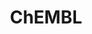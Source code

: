 ---
bigquery: https://console.cloud.google.com/bigquery?p=patents-public-data&d=ebi_chembl&page=dataset
citation: '"The ChEMBL database in 2017." Anna Gaulton, Anne Hersey, Michał Nowotka,
  A Patrícia Bento, Jon Chambers, David Mendez, Prudence Mutowo, Francis Atkinson,
  Louisa J Bellis, Elena Cibrián-Uhalte, Mark Davies, Nathan Dedman, Anneli Karlsson,
  María Paula Magariños, John P Overington, George Papadatos, Ines Smit, Andrew R
  Leach Nucleic acids Research (2017) 45 (Database Issue), D945-D954'
contributors: European Bioinformatics Institute
cost: None
description: ChEMBL Data is a manually curated database of small molecules used in
  drug discovery, including information about existing patented drugs.
documentation: 'schema: https://www.ebi.ac.uk/chembl/db_schema


  '
last_edit: 04/12/2022, 15:29:37
location: https://console.cloud.google.com/marketplace/product/google_patents_public_datasets/chembl
maintained_by: EMBL-EBI, an outstation of European Molecular Biology Laboratory
related_publications: '

  ChEMBL: towards direct deposition of bioassay data.


  Mendez D, Gaulton A, Bento AP, Chambers J, De Veij M, Félix E, Magariños MP, Mosquera
  JF, Mutowo P, Nowotka M, Gordillo-Marañón M, Hunter F, Junco L, Mugumbate G, Rodriguez-Lopez
  M, Atkinson F, Bosc N, Radoux CJ, Segura-Cabrera A, Hersey A, Leach AR.


  — Nucleic Acids Res. 2019; 47(D1):D930-D940. doi: 10.1093/nar/gky1075

  '
schema_fields:
- class_level
- doi
- cell_source_organism
- ddd_id
- result_flag
- record_id
- parameter_type
- ro3_pass
- tax_id
- published_value
- num_lipinski_ro5_violations
- species_group_flag
- l7
- log_id
- withdrawn_class
- indication_class
- end_position
- molecule_type
- parent_go_id
- last_page
- upper_value
- assay_tissue
- irac_class_id
- mol_hrac_id
- isoform
- warning_country
- caloha_id
- dosage_form
- nda_type
- idx
- domain_type
- smid
- drugind_id
- active_molregno
- company
- orig_description
- relationship_type
- version
- tissue_id
- innovator_company
- related_tid
- inorganic_flag
- homologue
- qudt_units
- active_ingredient
- num_alerts
- actsm_id
- cx_most_bpka
- first_approval
- protein_class_desc
- who_extra
- value
- entity_id
- cell_id
- hba
- patent_expire_date
- assay_category
- site_name
- mol_atc_id
- journal
- assay_subcellular_fraction
- text_value
- bao_format
- hrac_code
- mc_target_type
- db_version
- stat
- curated_by
- full_molformula
- parameter_value
- first_in_class
- withdrawn_flag
- relationship
- assay_param_id
- sequence
- usan_stem_definition
- tid
- full_mwt
- l1
- cx_logp
- source_domain_id
- standard_flag
- comp_go_id
- irac_code
- go_id
- src_description
- mutation
- standard_type
- domain_name
- targcomp_id
- prodrug
- molecular_mechanism
- domain_description
- cx_logd
- cpd_str_alert_id
- mc_tax_id
- mc_target_accession
- structure_type
- ass_cls_map_id
- cellosaurus_id
- usan_substem
- published_relation
- hrac_class_id
- usan_stem_id
- assay_class_id
- cidx
- level1
- hbd_lipinski
- component_id
- protein_class_synonym
- ddd_admr
- cell_ontology_id
- component_synonym
- std_act_id
- l8
- updated_by
- ref_url
- chirality
- level5
- withdrawn_reason
- withdrawn_country
- component_type
- ingredient
- l2
- src_id
- status
- standard_relation
- acd_logp
- parent_type
- dosed_ingredient
- canonical_smiles
- psa
- cl_lincs_id
- issue
- synonyms
- mesh_heading
- enzyme_name
- molsyn_id
- comments
- mol_frac_id
- standard_text_value
- standard_value
- chembl_id
- job_id
- formulation_id
- topical
- prediction_method
- molregno
- ref_type
- approval_date
- co_stem_id
- activity_count
- therapeutic_flag
- standard_inchi_key
- assay_test_type
- mc_organism
- lle
- atc_code
- l5
- warning_id
- cell_source_tax_id
- compound_key
- data_validity_comment
- num_ro5_violations
- bao_endpoint
- tbl
- direct_interaction
- warning_type
- syn_type
- cell_source_tissue
- drug_product_flag
- class_type
- pathway_id
- protein_class_id
- source
- mec_id
- name
- activity_id
- standard_units
- confidence_score
- who_name
- stem
- domain_id
- potential_duplicate
- db_source
- uberon_id
- cell_description
- aromatic_rings
- assay_desc
- stem_class
- tid_fixed
- pchembl_value
- last_active
- doc_id
- mesh_id
- availability_type
- label
- efo_id
- assay_source
- relationship_desc
- aspect
- pref_name
- title
- oral
- efo_term
- ddd_comment
- level4
- natural_product
- published_units
- toid
- previous_company
- ddd_units
- mw_freebase
- trade_name
- normal_range_min
- assay_strain
- clo_id
- activity_comment
- authors
- l6
- helm_notation
- assay_cell_type
- organism
- black_box_warning
- set_name
- mecref_id
- creation_date
- major_class
- site_id
- ridx
- assay_id
- compsyn_id
- metref_id
- short_name
- hbd
- level2_description
- downgraded
- priority
- rgid
- withdrawn_year
- binding_site_comment
- mechanism_of_action
- protclasssyn_id
- path
- product_id
- src_compound_id
- pubmed_id
- met_conversion
- oc_id
- doc_type
- acd_logd
- warning_description
- compd_id
- substrate_record_id
- route
- met_comment
- publication_number
- alert_id
- ad_type
- selectivity_comment
- units
- volume
- alogp
- pathway_key
- applicant_full_name
- predbind_id
- parenteral
- assay_organism
- level4_description
- mechanism_comment
- annotation
- patent_use_code
- usan_stem
- research_stem
- usan_year
- published_type
- enzyme_tid
- level1_description
- mw_monoisotopic
- molecular_species
- frac_class_id
- mc_target_name
- delist_flag
- as_id
- molfile
- year
- warnref_id
- sequence_md5sum
- country
- patent_id
- patent_no
- acd_most_apka
- met_id
- metabolite_record_id
- subgroup
- cell_name
- sei
- definition
- res_stem_id
- first_page
- acd_most_bpka
- parent_molregno
- target_mapping
- entity_type
- indref_id
- warning_year
- smarts
- standard_inchi
- src_short_name
- aidx
- prod_pat_id
- cx_most_apka
- alert_name
- target_desc
- l3
- max_phase_for_ind
- level3
- polymer_flag
- warning_class
- normal_range_max
- drug_substance_flag
- level2
- src_assay_id
- parent_id
- action_type
- accession
- abstract
- description
- alert_set_id
- compound_name
- uo_units
- heavy_atoms
- target_type
- le
- variant_id
- ddd_value
- level3_description
- submission_date
- l4
- strength
- chebi_par_id
- sitecomp_id
- curation_comment
- targrel_id
- ap_id
- disease_efficacy
- bei
- updated_on
- hba_lipinski
- ref_id
- qed_weighted
- confidence
- frac_code
- bao_id
- assay_type
- start_position
- drug_record_id
- comp_class_id
- assay_tax_id
- biocomp_id
- rtb
- standard_upper_value
- bto_id
- relation
- max_phase
- site_residues
- type
- mol_irac_id
shortname: chembl
tags:
- biotechnology
- health
- chemical
- bioinformatics
- medical
terms_of_use: CC BY-SA 3.0
title: ChEMBL
uuid: e232a192-965c-4ec9-904c-155b6dfe56c5
---